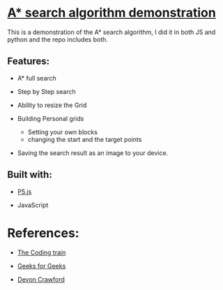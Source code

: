 # [A* search algorithm demonstration](https://omartahoun.github.io/A-star/)

This is a demonstration of the A*  search algorithm, I did it in both JS and python and the repo includes both.

## Features:
- A* full search

- Step by Step search

- Ability to resize the Grid

- Building Personal grids
  - Setting your own blocks
  - changing the start and the target points

- Saving the search result as an image to your device.

## Built with:
- [P5.js](https://p5js.org/)

- JavaScript

# References:
- [The Coding train](https://www.youtube.com/watch?v=aKYlikFAV4k)

- [Geeks for Geeks](https://www.geeksforgeeks.org/a-search-algorithm/)

- [Devon Crawford](https://www.youtube.com/watch?v=1-YPj5Vt0oQ)
